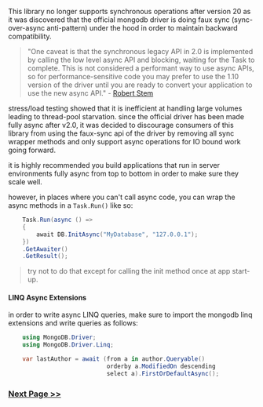 This library no longer supports synchronous operations after version 20 as it was discovered that the official mongodb driver is doing faux sync (sync-over-async anti-pattern) under the hood in order to maintain backward compatibility. 

> "One caveat is that the synchronous legacy API in 2.0 is implemented by calling the low level async API and blocking, waiting for the Task to complete. This is not considered a performant way to use async APIs, so for performance-sensitive code you may prefer to use the 1.10 version of the driver until you are ready to convert your application to use the new async API." - [Robert Stem](https://www.mongodb.com/blog/post/introducing-20-net-driver)

stress/load testing showed that it is inefficient at handling large volumes leading to thread-pool starvation. since the official driver has been made fully async after v2.0, it was decided to discourage consumers of this library from using the faux-sync api of the driver by removing all sync wrapper methods and only support async operations for IO bound work going forward.

it is highly recommended you build applications that run in server environments fully async from top to bottom in order to make sure they scale well.

however, in places where you can't call async code, you can wrap the async methods in a `Task.Run()` like so:

```csharp
    Task.Run(async () =>
    {
        await DB.InitAsync("MyDatabase", "127.0.0.1");
    })
    .GetAwaiter()
    .GetResult();
```

> try not to do that except for calling the init method once at app start-up. 

#### LINQ Async Extensions

in order to write async LINQ queries, make sure to import the mongodb linq extensions and write queries as follows:

```csharp
    using MongoDB.Driver;
    using MongoDB.Driver.Linq;
```
```csharp
    var lastAuthor = await (from a in author.Queryable()
                            orderby a.ModifiedOn descending
                            select a).FirstOrDefaultAsync();
```


### [Next Page >>](https://github.com/dj-nitehawk/MongoDB.Entities/wiki/08.-Schema-Changes)